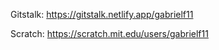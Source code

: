 Gitstalk: https://gitstalk.netlify.app/gabrielf11

Scratch: https://scratch.mit.edu/users/gabrielf11
